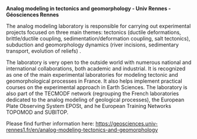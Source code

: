 **Analog modeling in tectonics and geomorphology - Univ Rennes -
Géosciences Rennes**

The analog modeling laboratory is responsible for carrying out
experimental projects focused on three main themes: tectonics (ductile
deformations, brittle/ductile coupling, sedimentation/deformation
coupling, salt tectonics), subduction and geomorphology dynamics (river
incisions, sedimentary transport, evolution of reliefs) .

The laboratory is very open to the outside world with numerous national
and international collaborations, both academic and industrial. It is
recognized as one of the main experimental laboratories for modeling
tectonic and geomorphological processes in France. It also helps
implement practical courses on the experimental approach in Earth
Sciences. The laboratory is also part of the TECMODF network (regrouping
the French laboratories dedicated to the analog modeling of geological
processes), the European Plate Observing System EPOSt, and he European
Training Networks TOPOMOD and SUBITOP.

Please find further information here:
https://geosciences.univ-rennes1.fr/en/analog-modeling-tectonics-and-geomorphology
